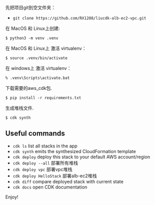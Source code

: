 先把项目git到空文件夹：

* `git clone https://github.com/RX1208/liucdk-alb-ec2-vpc.git`

在 MacOS 和 Linux上创建:

```
$ python3 -m venv .venv
```

在  MacOS 和 Linux上 激活 virtualenv：

```
$ source .venv/bin/activate
```

在 windows上 激活 virtualenv：

```
% .venv\Scripts\activate.bat
```

下载需要的aws_cdk包.

```
$ pip install -r requirements.txt
```

生成堆栈文件.

```
$ cdk synth
```


## Useful commands

 * `cdk ls`          list all stacks in the app
 * `cdk synth`       emits the synthesized CloudFormation template
 * `cdk deploy`      deploy this stack to your default AWS account/region
 * `cdk deploy --all`     部署所有堆栈
 * `cdk deploy vpc`       部署vpc堆栈
 * `cdk deploy HelloStack`  部署alb-ec2堆栈
 * `cdk diff`        compare deployed stack with current state
 * `cdk docs`        open CDK documentation

Enjoy!
